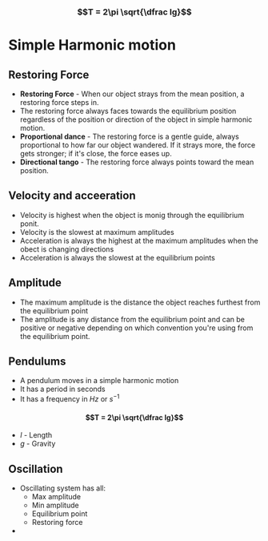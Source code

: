 ### $$T = 2\pi \sqrt{\dfrac lg}$$

# Simple Harmonic motion 

## Restoring Force
- **Restoring Force** - When our object strays from the mean position, a restoring force steps in. 
- The restoring force always faces towards the equilibrium position regardless of the position or direction of the object in simple harmonic motion. 
- **Proportional dance** - The restoring force is a gentle guide, always proportional to how far our object wandered. If it strays more, the force gets stronger; if it's close, the force eases up. 
- **Directional tango** - The restoring force always points toward the mean position.
## Velocity and acceeration 
- Velocity is highest when the object is monig through the equilibrium ponit. 
- Velocity is the slowest at maximum amplitudes
- Acceleration is always the highest at the maximum amplitudes when the obect is changing directions 
- Acceleration is always the slowest at the equilibrium points 

## Amplitude

- The maximum amplitude is the distance the object reaches furthest from the equilibrium point 
- The amplitude is any distance from the equilibrium point and can be positive or negative depending on which convention you're using from the equilibrium point. 

## Pendulums

- A pendulum moves in a simple harmonic motion 
- It has a period in seconds
- It has a frequency in $Hz$ or $s^{-1}$
#### $$T = 2\pi \sqrt{\dfrac lg}$$
- $l$ - Length 
- $g$ - Gravity

## Oscillation 
- Oscillating system has all:
	- Max amplitude
	- Min amplitude
	- Equilibrium point
	- Restoring force
- 

